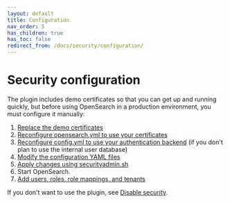 ```yaml
---
layout: default
title: Configuration
nav_order: 5
has_children: true
has_toc: false
redirect_from: /docs/security/configuration/
---
```


# Security configuration

The plugin includes demo certificates so that you can get up and running quickly, but before using OpenSearch in a production environment, you must configure it manually:

1. [Replace the demo certificates]({{site.url}}{{site.baseurl}}/opensearch/install/docker-security/)
1. [Reconfigure opensearch.yml to use your certificates]({{site.url}}{{site.baseurl}}/security-plugin/configuration/tls/)
1. [Reconfigure config.yml to use your authentication backend]({{site.url}}{{site.baseurl}}/security-plugin/configuration/) (if you don't plan to use the internal user database)
1. [Modify the configuration YAML files]({{site.url}}{{site.baseurl}}/security-plugin/configuration/yaml/)
1. [Apply changes using securityadmin.sh]({{site.url}}{{site.baseurl}}/security-plugin/configuration/security-admin/)
1. Start OpenSearch.
1. [Add users, roles, role mappings, and tenants]({{site.url}}{{site.baseurl}}/security-plugin/access-control/)

If you don't want to use the plugin, see [Disable security]({{site.url}}{{site.baseurl}}/security-plugin/configuration/disable/).

